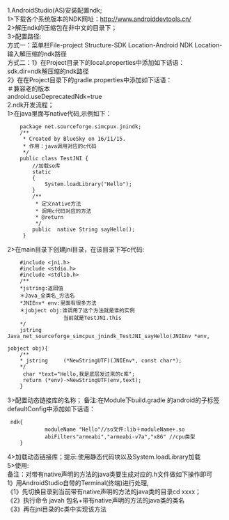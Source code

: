 1.AndroidStudio(AS)安装配置ndk;  
    1>下载各个系统版本的NDK网址：http://www.androiddevtools.cn/  
    2>解压ndk的压缩包在非中文的目录下；  
    3>配置路径:  
    方式一：菜单栏File-project Structure-SDK Location-Android NDK Location-输入解压缩的ndk路径  
    方式二：1》在Project目录下的local.properties中添加如下话语：  
           sdk.dir=ndk解压缩的ndk路径  
           2》在在Project目录下的gradle.properties中添加如下话语：  
           ＃兼容老的版本  
           android.useDeprecatedNdk=true  
2.ndk开发流程；  
    1>在java里面写native代码,示例如下：  
    
        package net.sourceforge.simcpux.jnindk;
        /**
         * Created by BlueSky on 16/11/15.
         * 作用：java调用对应的c代码
         */
        public class TestJNI {
            //加载so库
            static
            {
                System.loadLibrary("Hello");
            }
            /**
             * 定义native方法
             * 调用c代码对应的方法
             * @return
             */
            public  native String sayHello();
         }
         
  2>在main目录下创建jni目录，在该目录下写c代码:
       
        #include <jni.h>
        #include <stdio.h>
        #include <stdlib.h>
        /**
        *jstring:返回值
        ＊Java_全类名_方法名
        *JNIEnv* env:里面有很多方法
        ＊jobject obj:谁调用了这个方法就是谁的实例
                      当前就是TestJNI.this
        */
        jstring Java_net_sourceforge_simcpux_jnindk_TestJNI_sayHello(JNIEnv *env,
                                                                      jobject obj){
        /**
        * jstring     (*NewStringUTF)(JNIEnv*, const char*);
        */
         char *text="Hello,我是底层发过来的c库";
         return (*env)->NewStringUTF(env,text);
        }
   3>配置动态链接库的名称；
    备注:在Module下build.gradle 的android的子标签defaultConfig中添加如下话语：
    
     ndk{
                moduleName "Hello"//so文件:lib＋moduleName+.so
                abiFilters"armeabi","armeabi-v7a","x86" //cpu类型
        }
        
   4>加载动态链接库；提示:使用静态代码块以及System.loadLibrary加载  
   5>使用:  
    备注：对带有native声明的方法的java类要生成对应的.h文件做如下操作即可  
    1》用AndroidStudio自带的Terminal(终端)进行处理,  
       《1》先切换目录到当前带有native声明的方法的java类的目录cd xxxx；  
       《2》执行命令 javah 包名+带有native声明的方法的java类的类名  
       《3》再在jni目录的c类中实现该方法
